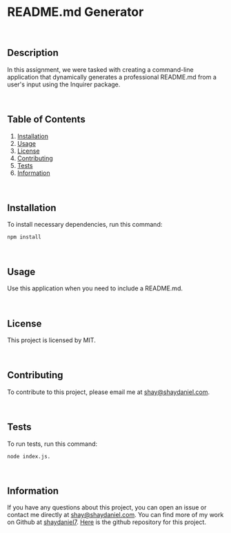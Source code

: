 # **README.md Generator**

<br/>

## Description
In this assignment, we were tasked with creating a command-line application that dynamically generates a professional README.md from a user's input using the Inquirer package.

<br/>

## Table of Contents
1. [Installation](#installation)
2. [Usage](#usage)
3. [License](#license)
4. [Contributing](#contributing)
5. [Tests](#tests)
6. [Information](#info)

<br/>

## Installation
To install necessary dependencies, run this command:
```
npm install
```

<br/>

## Usage
Use this application when you need to include a README.md.    

<br/>

## License
This project is licensed by MIT.

<br/>

## Contributing
To contribute to this project, please email me at shay@shaydaniel.com.

<br/>

## Tests
To run tests, run this command:
```
node index.js.
```

<br/>

## Information
If you have any questions about this project, you can open an issue or contact me directly at shay@shaydaniel.com. You can find more of my work on Github at [shaydaniel7](https://github.com/shaydaniel7/).  [Here](https://github.com/shaydaniel7/readme.generator "Link to github repository") is the github repository for this project.

